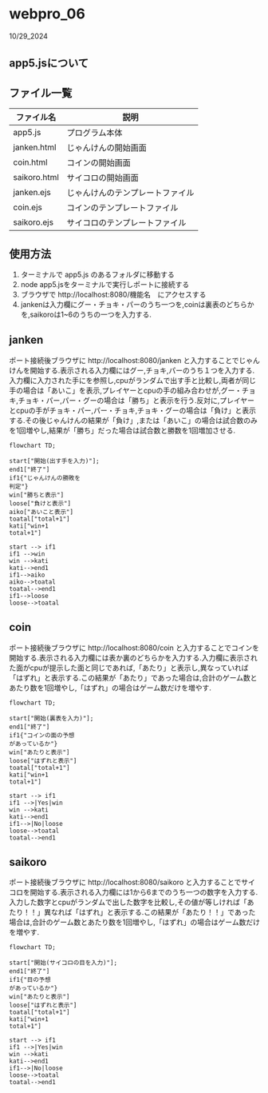 # webpro_06
10/29_2024
## app5.jsについて

## ファイル一覧
ファイル名 | 説明
-|-
app5.js | プログラム本体
janken.html | じゃんけんの開始画面
coin.html | コインの開始画面
saikoro.html | サイコロの開始画面
janken.ejs | じゃんけんのテンプレートファイル
coin.ejs | コインのテンプレートファイル
saikoro.ejs | サイコロのテンプレートファイル




## 使用方法
1. ターミナルで app5.js のあるフォルダに移動する
1.  node app5.jsをターミナルで実行しポートに接続する
1. ブラウザで http://localhost:8080/機能名　にアクセスする
4. jankenは入力欄にグー・チョキ・パーのうち一つを,coinは裏表のどちらかを,saikoroは1~6のうちの一つを入力する.

## janken
ポート接続後ブラウザに http://localhost:8080/janken と入力することでじゃんけんを開始する.表示される入力欄にはグー,チョキ,パーのうち１つを入力する.入力欄に入力された手にを参照し,cpuがランダムで出す手と比較し,両者が同じ手の場合は「あいこ」を表示,プレイヤーとcpuの手の組み合わせが,グー・チョキ,チョキ・パー,パー・グーの場合は「勝ち」と表示を行う.反対に,プレイヤーとcpuの手がチョキ・パー,パー・チョキ,チョキ・グーの場合は「負け」と表示する.その後じゃんけんの結果が「負け」,または「あいこ」の場合は試合数のみを1回増やし,結果が「勝ち」だった場合は試合数と勝数を1回増加させる.

``` mermaid
flowchart TD;

start["開始(出す手を入力)"];
end1["終了"]
if1{"じゃんけんの勝敗を
判定"}
win["勝ちと表示"]
loose["負けと表示"]
aiko["あいこと表示"]
toatal["total+1"]
kati["win+1
total+1"]

start --> if1
if1 -->win
win -->kati
kati-->end1
if1-->aiko
aiko-->toatal
toatal-->end1
if1-->loose
loose-->toatal

```
## coin
ポート接続後ブラウザに http://localhost:8080/coin と入力することでコインを開始する.表示される入力欄には表か裏のどちらかを入力する.入力欄に表示された面がcpuが提示した面と同じであれば,「あたり」と表示し,異なっていれば「はずれ」と表示する.この結果が「あたり」であった場合は,合計のゲーム数とあたり数を1回増やし,「はずれ」の場合はゲーム数だけを増やす.

``` mermaid
flowchart TD;

start["開始(裏表を入力)"];
end1["終了"]
if1{"コインの面の予想
があっているか"}
win["あたりと表示"]
loose["はずれと表示"]
toatal["total+1"]
kati["win+1
total+1"]

start --> if1
if1 -->|Yes|win
win -->kati
kati-->end1
if1-->|No|loose
loose-->toatal
toatal-->end1

```

## saikoro
ポート接続後ブラウザに http://localhost:8080/saikoro と入力することでサイコロを開始する.表示される入力欄には1から6までのうち一つの数字を入力する.入力した数字とcpuがランダムで出した数字を比較し,その値が等しければ「あたり！！」異なれば「はずれ」と表示する.この結果が「あたり！！」であった場合は,合計のゲーム数とあたり数を1回増やし,「はずれ」の場合はゲーム数だけを増やす.

``` mermaid
flowchart TD;

start["開始(サイコロの目を入力)"];
end1["終了"]
if1{"目の予想
があっているか"}
win["あたりと表示"]
loose["はずれと表示"]
toatal["total+1"]
kati["win+1
total+1"]

start --> if1
if1 -->|Yes|win
win -->kati
kati-->end1
if1-->|No|loose
loose-->toatal
toatal-->end1

```